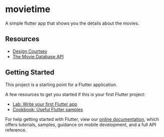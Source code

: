 # movietime
A simple flutter app that shows you the details about the movies.

## Resources

- [Design Courtsey](https://www.behance.net/gallery/96923617/Movie-App-Concept?tracking_source=search_projects_recommended%7Cmovie%20app)
- [The Movie Database API](https://developers.themoviedb.org/3/getting-started/introduction)



## Getting Started

This project is a starting point for a Flutter application.

A few resources to get you started if this is your first Flutter project:

- [Lab: Write your first Flutter app](https://flutter.dev/docs/get-started/codelab)
- [Cookbook: Useful Flutter samples](https://flutter.dev/docs/cookbook)

For help getting started with Flutter, view our
[online documentation](https://flutter.dev/docs), which offers tutorials,
samples, guidance on mobile development, and a full API reference.
